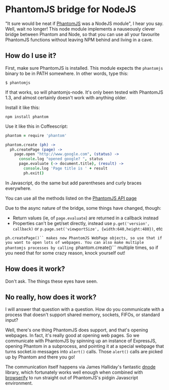 # PhantomJS bridge for NodeJS

"It sure would be neat if [PhantomJS](http://www.phantomjs.org/) was a NodeJS module", I hear you say. Well, wait no longer! This node module implements a nauseously clever bridge between Phantom and Node, so that you can use all your favourite PhantomJS functions without leaving NPM behind and living in a cave.

## How do I use it?

First, make sure PhantomJS is installed. This module expects the ```phantomjs``` binary to be in PATH somewhere. In other words, type this:

    $ phantomjs

If that works, so will phantomjs-node. It's only been tested with PhantomJS 1.3, and almost certainly doesn't work with anything older.

Install it like this:

    npm install phantom

Use it like this in Coffeescript:

```coffeescript
phantom = require 'phantom'

phantom.create (ph) ->
  ph.createPage (page) ->
    page.open "http://www.google.com", (status) ->
      console.log "opened google? ", status
      page.evaluate (-> document.title), (result) ->
        console.log 'Page title is ' + result
        ph.exit()
```

In Javascript, do the same but add parentheses and curly braces everywhere.

You can use all the methods listed on the [PhantomJS API page](http://code.google.com/p/phantomjs/wiki/Interface)

Due to the async nature of the bridge, some things have changed, though:

* Return values (ie, of ```page.evaluate```) are returned in a callback instead
* Properties can't be get/set directly, instead use ```p.get('version', callback)``` or ```p.page.set('viewportSize', {width:640,height:480})```, etc

```ph.createPage()`` makes new PhantomJS WebPage objects, so use that if you want to open lots of webpages. You can also make multiple phantomjs processes by calling ```phantom.create()``` multiple times, so if you need that for some crazy reason, knock yourself out!

## How does it work?

Don't ask. The things these eyes have seen.

## No really, how does it work?

I will answer that question with a question. How do you communicate with a process that doesn't support shared memory, sockets, FIFOs, or standard input?

Well, there's one thing PhantomJS does support, and that's opening webpages. In fact, it's really good at opening web pages. So we communicate with PhantomJS by spinning up an instance of ExpressJS, opening Phantom in a subprocess, and pointing it at a special webpage that turns socket.io messages into ```alert()``` calls. Those ```alert()``` calls are picked up by Phantom and there you go!

The communication itself happens via James Halliday's fantastic [dnode](https://github.com/substack/dnode) library, which fortunately works well enough when combined with [browserify](https://github.com/substack/node-browserify) to run straight out of PhantomJS's pidgin Javascript environment.

